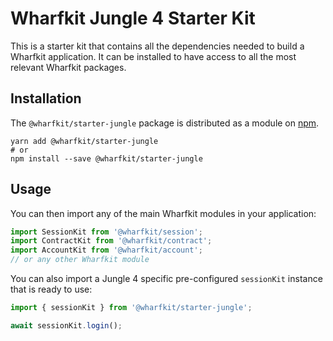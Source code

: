 Wharfkit Jungle 4 Starter Kit
=======

This is a starter kit that contains all the dependencies needed to build a Wharfkit application. It can be installed to have access to all the most relevant Wharfkit packages.

## Installation

The `@wharfkit/starter-jungle` package is distributed as a module on [npm](https://www.npmjs.com/package/@wharfkit/starter-jungle).

```
yarn add @wharfkit/starter-jungle
# or
npm install --save @wharfkit/starter-jungle
```

## Usage

You can then import any of the main Wharfkit modules in your application:

```ts
import SessionKit from '@wharfkit/session';
import ContractKit from '@wharfkit/contract';
import AccountKit from '@wharfkit/account';
// or any other Wharfkit module
```

You can also import a Jungle 4 specific pre-configured `sessionKit` instance that is ready to use:

```ts
import { sessionKit } from '@wharfkit/starter-jungle';

await sessionKit.login();
```
